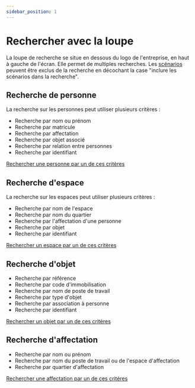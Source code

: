 ```yaml
---
sidebar_position: 1
---
```

# Rechercher avec la loupe

La loupe de recherche se situe en dessous du logo de l'entreprise, en haut à gauche de l'écran.
Elle permet de multiples recherches.
Les [scénarios](docs/tutorials/surfaces/building/create.md#déplacer-le-scénario) peuvent être exclus de la recherche en décochant la case "inclure les scénarios dans la recherche".

## Recherche de personne

La recherche sur les personnes peut utiliser plusieurs critères :

-   Recherche par nom ou prénom
-   Recherche par matricule
-   Recherche par affectation
-   Recherche par objet associé
-   Recherche par relation entre personnes
-   Recherche par identifiant


[Rechercher une personne par un de ces critères](/docs/tutorials/person/edit.md#rechercher-une-personne)


## Recherche d'espace

La recherche sur les espaces peut utiliser plusieurs critères :

-   Recherche par nom de l'espace
-   Recherche par nom du quartier
-   Recherche par l'affectation d'une personne
-   Recherche par objet
-   Recherche par identifiant

[Rechercher un espace par un de ces critères](/docs/tutorials/surfaces/room/edit.md#rechercher-un-espace)

## Recherche d'objet

-   Recherche par référence
-   Recherche par code d'immobilisation
-   Recherche par nom de poste de travail
-   Recherche par type d'objet
-   Recherche par association à personne
-   Recherche par identifiant

[Rechercher un objet par un de ces critères](/docs/tutorials/objects/item/edit.md#rechercher-un-objet)

## Recherche d'affectation

-   Recherche par nom ou prénom
-   Recherche par nom du poste de travail ou de l'espace d'affectation
-   Recherche par quartier d'affectation


[Rechercher une affectation par un de ces critères](/docs/tutorials/affectations/intro.md#rechercher-une-affectation)